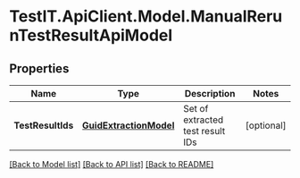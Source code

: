 # TestIT.ApiClient.Model.ManualRerunTestResultApiModel

## Properties

Name | Type | Description | Notes
------------ | ------------- | ------------- | -------------
**TestResultIds** | [**GuidExtractionModel**](GuidExtractionModel.md) | Set of extracted test result IDs | [optional] 

[[Back to Model list]](../README.md#documentation-for-models) [[Back to API list]](../README.md#documentation-for-api-endpoints) [[Back to README]](../README.md)

